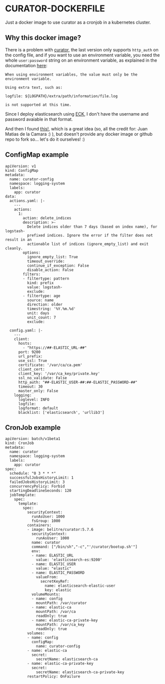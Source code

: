 # CURATOR-DOCKERFILE

Just a docker image to use curator as a cronjob in a kubernetes cluster.

## Why this docker image?

There is a problem with [curator](https://github.com/elastic/curator), the last version only supports `http_auth` on the config file, and if you want to use an environment variable, you need the whole `user:password` string on an environment variable, as explained in the documentation [here](https://www.elastic.co/guide/en/elasticsearch/client/curator/current/envvars.html):

```
When using environment variables, the value must only be the environment variable.

Using extra text, such as:

logfile: ${LOGPATH}/extra/path/information/file.log

is not supported at this time.
```

Since I deploy elasticsearch using [ECK](https://github.com/elastic/cloud-on-k8s), I don't have the username and password avaiable in that format.

And then I found [this!](https://juanmatiasdelacamara.wordpress.com/2019/01/09/elasticsearch-and-a-kubernetes-curator/), which is a great idea (so, all the credit for: Juan Matias de la Camara :) ), but doesn't provide any docker image or github repo to fork so... let's do it ourselves! :)

## ConfigMap example

```
apiVersion: v1
kind: ConfigMap
metadata:
  name: curator-config
  namespace: logging-system
  labels:
    app: curator
data:
  actions.yaml: |-
    ---
    actions:
      1:
        action: delete_indices
        description: >-
          Delete indices older than 7 days (based on index name), for logstash-
          prefixed indices. Ignore the error if the filter does not result in an
          actionable list of indices (ignore_empty_list) and exit cleanly.
        options:
          ignore_empty_list: True
          timeout_override:
          continue_if_exception: False
          disable_action: False
        filters:
        - filtertype: pattern
          kind: prefix
          value: logstash-
          exclude:
        - filtertype: age
          source: name
          direction: older
          timestring: '%Y.%m.%d'
          unit: days
          unit_count: 7
          exclude:

  config.yaml: |-
    ---
    client:
      hosts:
        - "https://##-ELASTIC_URL-##"
      port: 9200
      url_prefix:
      use_ssl: True
      certificate: '/var/ca/ca.pem'
      client_cert: 
      client_key: '/var/ca_key/private.key'
      ssl_no_validate: False
      http_auth: "##-ELASTIC_USER-##:##-ELASTIC_PASSWORD-##"
      timeout: 30
      master_only: False
    logging:
      loglevel: INFO
      logfile:
      logformat: default
      blacklist: ['elasticsearch', 'urllib3']
```

## CronJob example

```
apiVersion: batch/v1beta1
kind: CronJob
metadata:
  name: curator
  namespace: logging-system
  labels:
    app: curator
spec:
  schedule: "0 3 * * *"
  successfulJobsHistoryLimit: 1
  failedJobsHistoryLimit: 3
  concurrencyPolicy: Forbid
  startingDeadlineSeconds: 120
  jobTemplate:
    spec:
      template:
        spec:
          securityContext:
            runAsUser: 1000
            fsGroup: 1000
          containers:
          - image: belitre/curator:5.7.6
            securityContext:
              runAsUser: 1000
            name: curator
            command: ["/bin/sh","-c","'/curator/bootup.sh'"]
            env:
            - name: ELASTIC_URL
              value: 'elasticsearch-es:9200'
            - name: ELASTIC_USER
              value: "elastic"
            - name: ELASTIC_PASSWORD
              valueFrom:
                secretKeyRef:
                  name: elasticsearch-elastic-user
                  key: elastic
            volumeMounts:
            - name: config
              mountPath: /var/curator
            - name: elastic-ca
              mountPath: /var/ca
              readOnly: true
            - name: elastic-ca-private-key
              mountPath: /var/ca_key
              readOnly: true
          volumes:
          - name: config
            configMap:
              name: curator-config
          - name: elastic-ca
            secret:
              secretName: elasticsearch-ca
          - name: elastic-ca-private-key
            secret:
              secretName: elasticsearch-ca-private-key
          restartPolicy: OnFailure
```